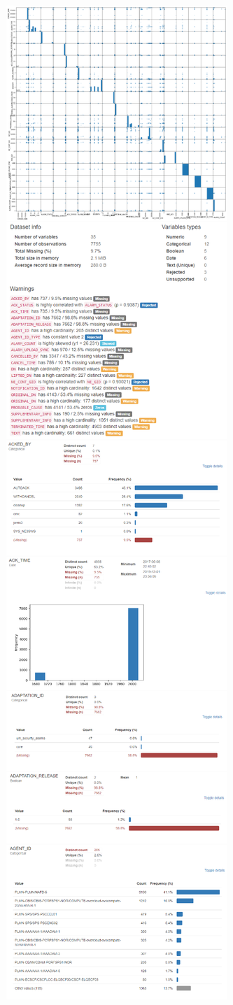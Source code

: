 <img src='images/scatter.png'>
<img src='images/overview.png'>
<img src='images/acked_by.png'>
<img src='images/ack_time.png'>
<img src='images/adaptation_id.png'>
<img src='images/adaptation_release.png'>
<img src='images/agent_id.png'>
